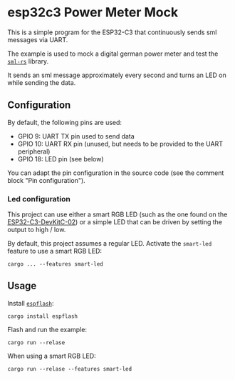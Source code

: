 # esp32c3 Power Meter Mock

This is a simple program for the ESP32-C3 that continuously sends sml messages via UART.

The example is used to mock a digital german power meter and test the [`sml-rs`][1] library.

It sends an sml message approximately every second and turns an LED on while sending the data.

## Configuration

By default, the following pins are used:

- GPIO 9: UART TX pin used to send data
- GPIO 10: UART RX pin (unused, but needs to be provided to the UART peripheral)
- GPIO 18: LED pin (see below)

You can adapt the pin configuration in the source code (see the comment block "Pin configuration").

### Led configuration

This project can use either a smart RGB LED (such as the one found on the [ESP32-C3-DevKitC-02][2]) or a simple LED that can 
be driven by setting the output to high / low.

By default, this project assumes a regular LED. Activate the `smart-led` feature to use a smart RGB LED:

```
cargo ... --features smart-led
```

## Usage

Install [`espflash`][3]:

```
cargo install espflash
```

Flash and run the example:

```
cargo run --relase
```

When using a smart RGB LED:

```
cargo run --relase --features smart-led
```

[1]: https://github.com/felixwrt/sml-rs
[2]: https://docs.espressif.com/projects/esp-idf/en/latest/esp32c3/hw-reference/esp32c3/user-guide-devkitc-02.html
[3]: https://github.com/esp-rs/espflash/tree/main/espflash